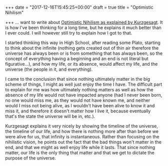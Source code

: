 +++
date = "2017-12-16T15:45:25+00:00"
draft = true
title = "Optimistic Nihilism"

+++
... want to write about [Optimistic Nihilism as explained by Kurzgesagt](https://www.youtube.com/watch?v=MBRqu0YOH14). It is how I've been thinking for a long time, but he explains it much better than I ever could. I will however still try to explain how I got to that.

I started thinking this way in High School, after reading some Plato, starting to think about the infinite (nothing gets created out of thin air therefore the universe has always been or is from something that has always been, so the concept of everything having a beginning and an end is not literal but figurative...), and how my life, or its absence, would affect my life, and the universe (the people in it, and everything).

I came to the conclusion that since nothing ultimately matter in the big scheme of things, I might as well just enjoy the time I have. The difficult part to explain for me was how ultimately nothing matters as well as how the absence of my life would not have impacted anyone (had I never been born, no one would miss me, as they would not have known me, and neither would I miss not being alive, as I wouldn't have been alive to know it and miss it, and therefore it doesn't matter how I live it, because eventually that's the state the universe will be in, etc.).

Kurzgesagt explains it very nicely by showing the timeline of the universe, the timeline of our life, and how there is nothing more after than before we were alive for us, that infinity is instantaneous. Rather than focusing on the nihilistic vision, he points out the fact that the bad things won't matter in the end, and that we might as well enjoy life while it lasts. That since nothing matter, our life is the only thing that matter and that we get to dictate the purpose of the universe.
